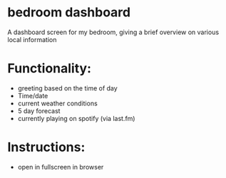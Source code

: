 # bedroom dashboard
A dashboard screen for my bedroom, giving a brief overview on various local information

# Functionality:
- greeting based on the time of day
- Time/date
- current weather conditions
- 5 day forecast
- currently playing on spotify (via last.fm)

# Instructions:
- open in fullscreen in browser
